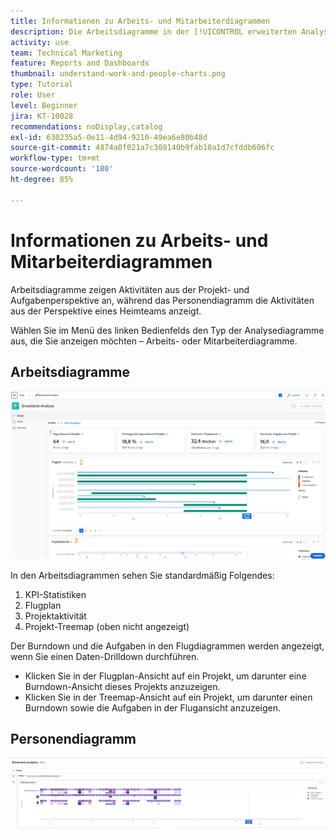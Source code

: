 ```yaml
---
title: Informationen zu Arbeits- und Mitarbeiterdiagrammen
description: Die Arbeitsdiagramme in der [!UICONTROL erweiterten Analyse] zeigen Aktivitäten auf Projekt- und Aufgabenebene an, während Mitarbeiterdiagramme Aktivitäten aus der Perspektive eines Stamm-Teams zeigen.
activity: use
team: Technical Marketing
feature: Reports and Dashboards
thumbnail: understand-work-and-people-charts.png
type: Tutorial
role: User
level: Beginner
jira: KT-10028
recommendations: noDisplay,catalog
exl-id: 630235a5-0e11-4d94-9210-49ea6e80b48d
source-git-commit: 4874a0f021a7c308140b9fab10a1d7cfddb606fc
workflow-type: tm+mt
source-wordcount: '180'
ht-degree: 85%

---
```


# Informationen zu Arbeits- und Mitarbeiterdiagrammen

Arbeitsdiagramme zeigen Aktivitäten aus der Projekt- und Aufgabenperspektive an, während das Personendiagramm die Aktivitäten aus der Perspektive eines Heimteams anzeigt.

Wählen Sie im Menü des linken Bedienfelds den Typ der Analysediagramme aus, die Sie anzeigen möchten – Arbeits- oder Mitarbeiterdiagramme.

## Arbeitsdiagramme

![Ein Bild der Suche nach [!UICONTROL Analyse]-Funktionen in [!DNL Workfront Classic]](assets/section-1-1.png)

In den Arbeitsdiagrammen sehen Sie standardmäßig Folgendes:

1. KPI-Statistiken
1. Flugplan
1. Projektaktivität
1. Projekt-Treemap (oben nicht angezeigt)

Der Burndown und die Aufgaben in den Flugdiagrammen werden angezeigt, wenn Sie einen Daten-Drilldown durchführen.

* Klicken Sie in der Flugplan-Ansicht auf ein Projekt, um darunter eine Burndown-Ansicht dieses Projekts anzuzeigen.
* Klicken Sie in der Treemap-Ansicht auf ein Projekt, um darunter einen Burndown sowie die Aufgaben in der Flugansicht anzuzeigen.

## Personendiagramm

![Ein Bild der Suche nach [!UICONTROL Analyse]-Funktionen in [!DNL Workfront Classic]](assets/section-1-2.png)


